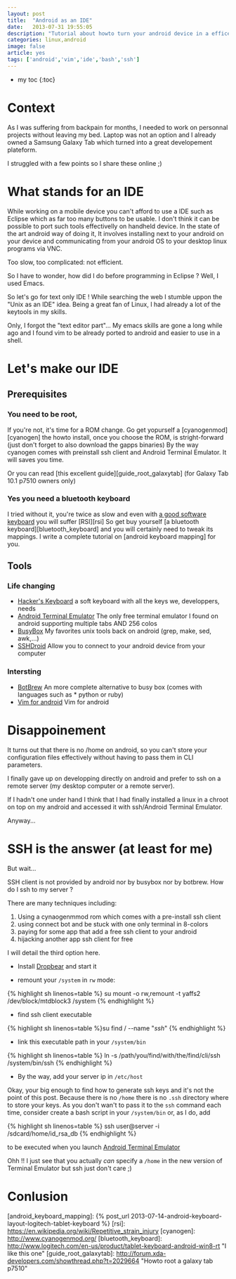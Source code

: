 ```yaml
---
layout: post
title:  "Android as an IDE"
date:   2013-07-31 19:55:05
description: "Tutorial about howto turn your android device in a efficent working ide" 
categories: linux,android
image: false
article: yes
tags: ['android','vim','ide','bash','ssh']
---
```


* my toc
{:toc}

# Context 

As I was suffering from backpain for months, I needed to work on personnal projects without
leaving my bed. Laptop was not an option and I already owned a Samsung Galaxy Tab which turned
into a great developement plateform.

I struggled with a few points so I share these online ;)

# What stands for an IDE

While working on a mobile device you can't afford to use a IDE such as Eclipse which as far too
many buttons to be usable. I don't think it can be possible to port such tools effectivelly on
handheld device. 
In the state of the art android way of doing it, It involves installing next to your android on
your device and communicating from your android OS to your desktop linux programs via VNC.

Too slow, too complicated: not efficient.

So I have to wonder, how did I do before programming in Eclipse ?
Well, I used Emacs.

So let's go for text only IDE !
While searching the web I stumble uppon the "Unix as an IDE" idea. 
Being a great fan of Linux, I had already a lot of the keytools in my skills.

Only, I forgot the "text editor part"... My emacs skills are gone a long while ago and I found
vim to be already ported to android and easier to use in a shell.

# Let's make our IDE

## Prerequisites

### You need to be root, 

If you're not, it's time for a ROM change. Go get yopurself a [cyanogenmod][cyanogen] the howto
install, once you choose the ROM, is stright-forward (just don't forget to also download the gapps binaries) 
By the way cyanogen comes with preinstall  ssh client and Android Terminal Emulator. 
It will saves you time.

Or you can read [this excellent guide][guide_root_galaxytab] (for Galaxy Tab 10.1 p7510 owners only)

### Yes you need a bluetooth keyboard

I tried without it, you're twice as slow and even with [a good software keyboard][hacker_keyboard] you will suffer [RSI][rsi]
So get buy yourself [a bluetooth keyboard][bluetooth_keyboard] and you will certainly need to
tweak its mappings. I write a complete tutorial on [android keyboard mapping] for you.  

## Tools

### Life changing

* [Hacker's Keyboard][hacker_keyboard] a soft keyboard with all the keys we, developpers, needs 
* [Android Terminal Emulator][android_terminal_emulator] The only free terminal emulator I found on android supporting multiple tabs AND 256 colos
* [BusyBox][busy_box] My favorites unix tools back on android (grep, make, sed, awk,...) 
* [SSHDroid][ssh_droid] Allow you to connect to your android device from your computer 

### Intersting

* [BotBrew][bot_brew] An more complete alternative to busy box (comes with languages such as * python or ruby)
* [Vim for android][vim_android] Vim for android

# Disappoinement

It turns out that there is no /home on android, so you can't store your configuration files
effectively without having to pass them in CLI parameters.

I finally gave up on developping directly on android and prefer to ssh on a remote server (my
desktop computer or a remote server).

If I hadn't one under hand I think that I had finally installed a linux in a chroot on top on my
android and accessed it with ssh/Android Terminal Emulator.

Anyway...

# SSH is the answer (at least for me)

But wait...

SSH client is not provided by android nor by busybox nor by botbrew.
How do I ssh to my server ?

There are many techniques including:
1. Using a cynaogenmmod rom which comes with a pre-install ssh client
1. using connect bot and be stuck with one only terminal in 8-colors 
1. paying for some app that add a free ssh client to your android
1. hijacking another app ssh client for free

I will detail the third option here.

* Install [Dropbear][drop_bear] and start it

* remount your `/system` in `rw` mode: 

{% highlight sh linenos=table %}
su
mount -o rw,remount -t yaffs2 /dev/block/mtdblock3 /system
{% endhighlight %}

* find ssh client executable

{% highlight sh linenos=table %}su
find / --name "*ssh*"
{% endhighlight %}

* link this executable path in your `/system/bin`

{% highlight sh linenos=table %}
ln -s /path/you/find/with/the/find/cli/ssh /system/bin/ssh
{% endhighlight %}

* By the way, add your server ip in `/etc/host`

Okay, your big enough to find how to generate ssh keys and it's not the point of this post.
Because there is no `/home` there is no  `.ssh` directory where to store your keys.
As you don't wan't to pass it to the `ssh` command each time, consider create a bash script in
your `/system/bin` or, as I do, add 

{% highlight sh linenos=table %}
ssh user@server -i /sdcard/home/id_rsa_db
{% endhighlight %}

to be executed when you launch [Android Terminal Emulator][android_terminal_emulator]

Ohh !! I just see that you actually *can* specify a `/home` in the new version of Terminal
Emulator but ssh just don't care ;)



# Conlusion

[ssh_droid]: https://play.google.com/store/apps/details?id=berserker.android.apps.sshdroid 
[android_terminal_emulator]: https://play.google.com/store/apps/details?id=jackpal.androidterm
[busy_box]: https://play.google.com/store/apps/details?id=stericson.busybox
[drop_bear]: https://play.google.com/store/apps/details?id=me.shkschneider.dropbearserver
[bot_brew]: http://botbrew.com/ "Bot Brew an alternative to BusyBox"
[vim_android]: https://play.google.com/store/apps/details?id=net.momodalo.app.vimtouch&hl=fr "Vim for android"
[hacker_keyboard]: http://play.google.com/store/apps/details?id=org.pocketworkstation.pckeyboard 
[android_keyboard_mapping]: {% post_url 2013-07-14-android-keyboard-layout-logitech-tablet-keyboard %}
[rsi]: https://en.wikipedia.org/wiki/Repetitive_strain_injury 
[cyanogen]: http://www.cyanogenmod.org/ 
[bluetooth_keyboard]: http://www.logitech.com/en-us/product/tablet-keyboard-android-win8-rt "I like this one"
[guide_root_galaxytab]: http://forum.xda-developers.com/showthread.php?t=2029664 "Howto root a galaxy tab p7510"


